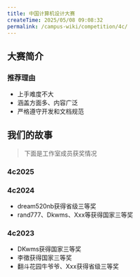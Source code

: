 ```yaml
---
title: 中国计算机设计大赛
createTime: 2025/05/08 09:08:32
permalink: /campus-wiki/competition/4c/
---
```


## 大赛简介



### 推荐理由

- 上手难度不大
- 涵盖方面多、内容广泛
- 严格遵守开发和文档规范

## 我们的故事

> 下面是工作室成员获奖情况

### 4c2025

### 4c2024

- dream520nb获得省级三等奖
- rand777、Dkwms、Xxx等获得国家三等奖


### 4c2023

- DKwms获得国家三等奖
- 李徵获得国家三等奖
- 翻斗花园牛爷爷、Xxx获得省级三等奖

